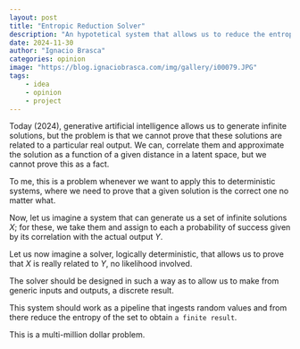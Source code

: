```yaml
---
layout: post
title: "Entropic Reduction Solver"
description: "An hypotetical system that allows us to reduce the entropy of a set of solutions to obtain a finite result."
date: 2024-11-30
author: "Ignacio Brasca"
categories: opinion
image: "https://blog.ignaciobrasca.com/img/gallery/i00079.JPG"
tags:
    - idea
    - opinion
    - project
---
```

Today (2024), generative artificial intelligence allows us to generate infinite solutions, but the problem is that we cannot prove that these solutions are related to a particular real output. We can, correlate them and approximate the solution as a function of a given distance in a latent space, but we cannot prove this as a fact.

To me, this is a problem whenever we want to apply this to deterministic systems, where we need to prove that a given solution is the correct one no matter what.

Now, let us imagine a system that can generate us a set of infinite solutions $X$; for these, we take them and assign to each a probability of success given by its correlation with the actual output $Y$. 

Let us now imagine a solver, logically deterministic, that allows us to prove that $X$ is really related to $Y$, no likelihood involved.

The solver should be designed in such a way as to allow us to make from generic inputs and outputs, a discrete result.

This system should work as a pipeline that ingests random values and from there reduce the entropy of the set to obtain `a finite result`.

This is a multi-million dollar problem.
